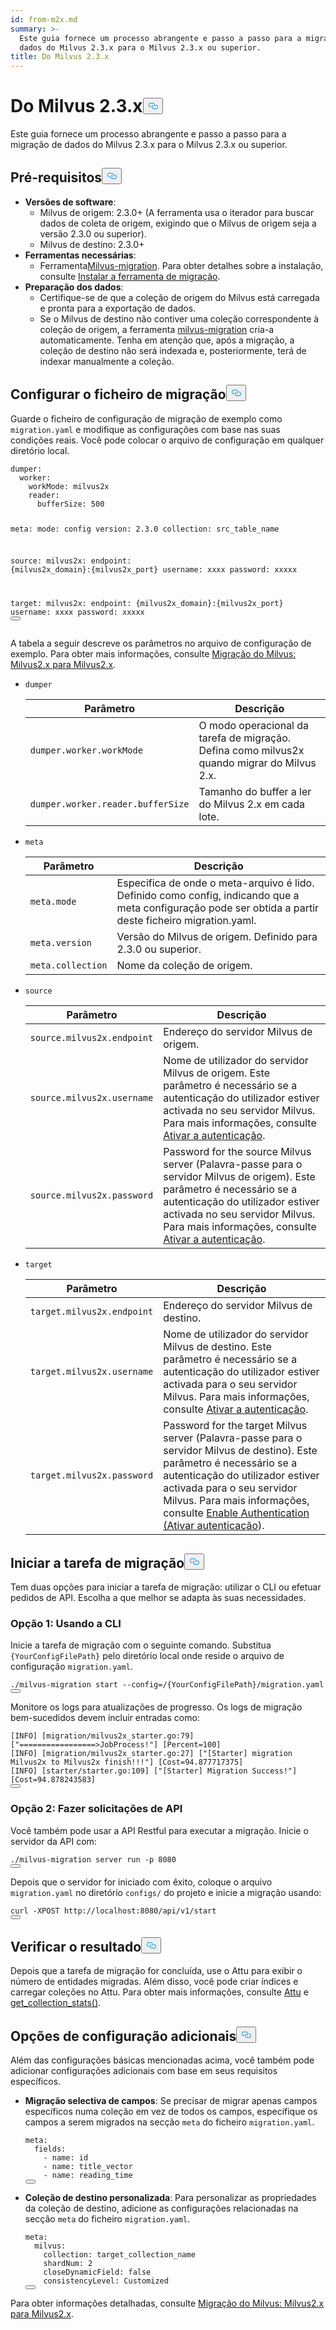 ```yaml
---
id: from-m2x.md
summary: >-
  Este guia fornece um processo abrangente e passo a passo para a migração de
  dados do Milvus 2.3.x para o Milvus 2.3.x ou superior.
title: Do Milvus 2.3.x
---
```


<h1 id="From-Milvus-23x" class="common-anchor-header">Do Milvus 2.3.x<button data-href="#From-Milvus-23x" class="anchor-icon" translate="no">
      <svg translate="no"
        aria-hidden="true"
        focusable="false"
        height="20"
        version="1.1"
        viewBox="0 0 16 16"
        width="16"
      >
        <path
          fill="#0092E4"
          fill-rule="evenodd"
          d="M4 9h1v1H4c-1.5 0-3-1.69-3-3.5S2.55 3 4 3h4c1.45 0 3 1.69 3 3.5 0 1.41-.91 2.72-2 3.25V8.59c.58-.45 1-1.27 1-2.09C10 5.22 8.98 4 8 4H4c-.98 0-2 1.22-2 2.5S3 9 4 9zm9-3h-1v1h1c1 0 2 1.22 2 2.5S13.98 12 13 12H9c-.98 0-2-1.22-2-2.5 0-.83.42-1.64 1-2.09V6.25c-1.09.53-2 1.84-2 3.25C6 11.31 7.55 13 9 13h4c1.45 0 3-1.69 3-3.5S14.5 6 13 6z"
        ></path>
      </svg>
    </button></h1><p>Este guia fornece um processo abrangente e passo a passo para a migração de dados do Milvus 2.3.x para o Milvus 2.3.x ou superior.</p>
<h2 id="Prerequisites" class="common-anchor-header">Pré-requisitos<button data-href="#Prerequisites" class="anchor-icon" translate="no">
      <svg translate="no"
        aria-hidden="true"
        focusable="false"
        height="20"
        version="1.1"
        viewBox="0 0 16 16"
        width="16"
      >
        <path
          fill="#0092E4"
          fill-rule="evenodd"
          d="M4 9h1v1H4c-1.5 0-3-1.69-3-3.5S2.55 3 4 3h4c1.45 0 3 1.69 3 3.5 0 1.41-.91 2.72-2 3.25V8.59c.58-.45 1-1.27 1-2.09C10 5.22 8.98 4 8 4H4c-.98 0-2 1.22-2 2.5S3 9 4 9zm9-3h-1v1h1c1 0 2 1.22 2 2.5S13.98 12 13 12H9c-.98 0-2-1.22-2-2.5 0-.83.42-1.64 1-2.09V6.25c-1.09.53-2 1.84-2 3.25C6 11.31 7.55 13 9 13h4c1.45 0 3-1.69 3-3.5S14.5 6 13 6z"
        ></path>
      </svg>
    </button></h2><ul>
<li><strong>Versões de software</strong>:<ul>
<li>Milvus de origem: 2.3.0+ (A ferramenta usa o iterador para buscar dados de coleta de origem, exigindo que o Milvus de origem seja a versão 2.3.0 ou superior).</li>
<li>Milvus de destino: 2.3.0+</li>
</ul></li>
<li><strong>Ferramentas necessárias</strong>:<ul>
<li>Ferramenta<a href="https://github.com/zilliztech/milvus-migration">Milvus-migration</a>. Para obter detalhes sobre a instalação, consulte <a href="/docs/pt/v2.5.x/milvusdm_install.md">Instalar a ferramenta de migração</a>.</li>
</ul></li>
<li><strong>Preparação dos dados</strong>:<ul>
<li>Certifique-se de que a coleção de origem do Milvus está carregada e pronta para a exportação de dados.</li>
<li>Se o Milvus de destino não contiver uma coleção correspondente à coleção de origem, a ferramenta <a href="https://github.com/zilliztech/milvus-migration">milvus-migration</a> cria-a automaticamente. Tenha em atenção que, após a migração, a coleção de destino não será indexada e, posteriormente, terá de indexar manualmente a coleção.</li>
</ul></li>
</ul>
<h2 id="Configure-the-migration-file" class="common-anchor-header">Configurar o ficheiro de migração<button data-href="#Configure-the-migration-file" class="anchor-icon" translate="no">
      <svg translate="no"
        aria-hidden="true"
        focusable="false"
        height="20"
        version="1.1"
        viewBox="0 0 16 16"
        width="16"
      >
        <path
          fill="#0092E4"
          fill-rule="evenodd"
          d="M4 9h1v1H4c-1.5 0-3-1.69-3-3.5S2.55 3 4 3h4c1.45 0 3 1.69 3 3.5 0 1.41-.91 2.72-2 3.25V8.59c.58-.45 1-1.27 1-2.09C10 5.22 8.98 4 8 4H4c-.98 0-2 1.22-2 2.5S3 9 4 9zm9-3h-1v1h1c1 0 2 1.22 2 2.5S13.98 12 13 12H9c-.98 0-2-1.22-2-2.5 0-.83.42-1.64 1-2.09V6.25c-1.09.53-2 1.84-2 3.25C6 11.31 7.55 13 9 13h4c1.45 0 3-1.69 3-3.5S14.5 6 13 6z"
        ></path>
      </svg>
    </button></h2><p>Guarde o ficheiro de configuração de migração de exemplo como <code translate="no">migration.yaml</code> e modifique as configurações com base nas suas condições reais. Você pode colocar o arquivo de configuração em qualquer diretório local.</p>
<pre><code translate="no" class="language-yaml">dumper:
  worker:
    workMode: milvus2x
    reader:
      bufferSize: 500

meta:
mode: config
version: 2.3.0
collection: src_table_name

<span class="hljs-built_in">source</span>:
milvus2x:
endpoint: {milvus2x_domain}:{milvus2x_port}
username: xxxx
password: xxxxx

target:
milvus2x:
endpoint: {milvus2x_domain}:{milvus2x_port}
username: xxxx
password: xxxxx
<button class="copy-code-btn"></button></code></pre>

<p>A tabela a seguir descreve os parâmetros no arquivo de configuração de exemplo. Para obter mais informações, consulte <a href="https://github.com/zilliztech/milvus-migration/blob/main/README_2X.md#milvus-migration-milvus2x-to-milvus2x">Migração do Milvus: Milvus2.x para Milvus2.x</a>.</p>
<ul>
<li><p><code translate="no">dumper</code></p>
<table>
<thead>
<tr><th>Parâmetro</th><th>Descrição</th></tr>
</thead>
<tbody>
<tr><td><code translate="no">dumper.worker.workMode</code></td><td>O modo operacional da tarefa de migração. Defina como milvus2x quando migrar do Milvus 2.x.</td></tr>
<tr><td><code translate="no">dumper.worker.reader.bufferSize</code></td><td>Tamanho do buffer a ler do Milvus 2.x em cada lote.</td></tr>
</tbody>
</table>
</li>
<li><p><code translate="no">meta</code></p>
<table>
<thead>
<tr><th>Parâmetro</th><th>Descrição</th></tr>
</thead>
<tbody>
<tr><td><code translate="no">meta.mode</code></td><td>Especifica de onde o meta-arquivo é lido. Definido como config, indicando que a meta configuração pode ser obtida a partir deste ficheiro migration.yaml.</td></tr>
<tr><td><code translate="no">meta.version</code></td><td>Versão do Milvus de origem. Definido para 2.3.0 ou superior.</td></tr>
<tr><td><code translate="no">meta.collection</code></td><td>Nome da coleção de origem.</td></tr>
</tbody>
</table>
</li>
<li><p><code translate="no">source</code></p>
<table>
<thead>
<tr><th>Parâmetro</th><th>Descrição</th></tr>
</thead>
<tbody>
<tr><td><code translate="no">source.milvus2x.endpoint</code></td><td>Endereço do servidor Milvus de origem.</td></tr>
<tr><td><code translate="no">source.milvus2x.username</code></td><td>Nome de utilizador do servidor Milvus de origem. Este parâmetro é necessário se a autenticação do utilizador estiver activada no seu servidor Milvus. Para mais informações, consulte <a href="/docs/pt/v2.5.x/authenticate.md">Ativar a autenticação</a>.</td></tr>
<tr><td><code translate="no">source.milvus2x.password</code></td><td>Password for the source Milvus server (Palavra-passe para o servidor Milvus de origem). Este parâmetro é necessário se a autenticação do utilizador estiver activada no seu servidor Milvus. Para mais informações, consulte <a href="/docs/pt/v2.5.x/authenticate.md">Ativar a autenticação</a>.</td></tr>
</tbody>
</table>
</li>
<li><p><code translate="no">target</code></p>
<table>
<thead>
<tr><th>Parâmetro</th><th>Descrição</th></tr>
</thead>
<tbody>
<tr><td><code translate="no">target.milvus2x.endpoint</code></td><td>Endereço do servidor Milvus de destino.</td></tr>
<tr><td><code translate="no">target.milvus2x.username</code></td><td>Nome de utilizador do servidor Milvus de destino. Este parâmetro é necessário se a autenticação do utilizador estiver activada para o seu servidor Milvus. Para mais informações, consulte <a href="/docs/pt/v2.5.x/authenticate.md">Ativar a autenticação</a>.</td></tr>
<tr><td><code translate="no">target.milvus2x.password</code></td><td>Password for the target Milvus server (Palavra-passe para o servidor Milvus de destino). Este parâmetro é necessário se a autenticação do utilizador estiver activada para o seu servidor Milvus. Para mais informações, consulte <a href="/docs/pt/v2.5.x/authenticate.md">Enable Authentication (Ativar autenticação</a>).</td></tr>
</tbody>
</table>
</li>
</ul>
<h2 id="Start-the-migration-task" class="common-anchor-header">Iniciar a tarefa de migração<button data-href="#Start-the-migration-task" class="anchor-icon" translate="no">
      <svg translate="no"
        aria-hidden="true"
        focusable="false"
        height="20"
        version="1.1"
        viewBox="0 0 16 16"
        width="16"
      >
        <path
          fill="#0092E4"
          fill-rule="evenodd"
          d="M4 9h1v1H4c-1.5 0-3-1.69-3-3.5S2.55 3 4 3h4c1.45 0 3 1.69 3 3.5 0 1.41-.91 2.72-2 3.25V8.59c.58-.45 1-1.27 1-2.09C10 5.22 8.98 4 8 4H4c-.98 0-2 1.22-2 2.5S3 9 4 9zm9-3h-1v1h1c1 0 2 1.22 2 2.5S13.98 12 13 12H9c-.98 0-2-1.22-2-2.5 0-.83.42-1.64 1-2.09V6.25c-1.09.53-2 1.84-2 3.25C6 11.31 7.55 13 9 13h4c1.45 0 3-1.69 3-3.5S14.5 6 13 6z"
        ></path>
      </svg>
    </button></h2><p>Tem duas opções para iniciar a tarefa de migração: utilizar o CLI ou efetuar pedidos de API. Escolha a que melhor se adapta às suas necessidades.</p>
<h3 id="Option-1-Using-CLI" class="common-anchor-header">Opção 1: Usando a CLI</h3><p>Inicie a tarefa de migração com o seguinte comando. Substitua <code translate="no">{YourConfigFilePath}</code> pelo diretório local onde reside o arquivo de configuração <code translate="no">migration.yaml</code>.</p>
<pre><code translate="no" class="language-bash">./milvus-migration start --config=/{YourConfigFilePath}/migration.yaml
<button class="copy-code-btn"></button></code></pre>
<p>Monitore os logs para atualizações de progresso. Os logs de migração bem-sucedidos devem incluir entradas como:</p>
<pre><code translate="no" class="language-bash">[INFO] [migration/milvus2x_starter.go:79] [<span class="hljs-string">&quot;=================&gt;JobProcess!&quot;</span>] [Percent=100]
[INFO] [migration/milvus2x_starter.go:27] [<span class="hljs-string">&quot;[Starter] migration Milvus2x to Milvus2x finish!!!&quot;</span>] [Cost=94.877717375]
[INFO] [starter/starter.go:109] [<span class="hljs-string">&quot;[Starter] Migration Success!&quot;</span>] [Cost=94.878243583]
<button class="copy-code-btn"></button></code></pre>
<h3 id="Option-2-Making-API-requests" class="common-anchor-header">Opção 2: Fazer solicitações de API</h3><p>Você também pode usar a API Restful para executar a migração. Inicie o servidor da API com:</p>
<pre><code translate="no" class="language-bash">./milvus-migration server run -p 8080
<button class="copy-code-btn"></button></code></pre>
<p>Depois que o servidor for iniciado com êxito, coloque o arquivo <code translate="no">migration.yaml</code> no diretório <code translate="no">configs/</code> do projeto e inicie a migração usando:</p>
<pre><code translate="no" class="language-bash">curl -XPOST http://localhost:8080/api/v1/start
<button class="copy-code-btn"></button></code></pre>
<h2 id="Verify-the-result" class="common-anchor-header">Verificar o resultado<button data-href="#Verify-the-result" class="anchor-icon" translate="no">
      <svg translate="no"
        aria-hidden="true"
        focusable="false"
        height="20"
        version="1.1"
        viewBox="0 0 16 16"
        width="16"
      >
        <path
          fill="#0092E4"
          fill-rule="evenodd"
          d="M4 9h1v1H4c-1.5 0-3-1.69-3-3.5S2.55 3 4 3h4c1.45 0 3 1.69 3 3.5 0 1.41-.91 2.72-2 3.25V8.59c.58-.45 1-1.27 1-2.09C10 5.22 8.98 4 8 4H4c-.98 0-2 1.22-2 2.5S3 9 4 9zm9-3h-1v1h1c1 0 2 1.22 2 2.5S13.98 12 13 12H9c-.98 0-2-1.22-2-2.5 0-.83.42-1.64 1-2.09V6.25c-1.09.53-2 1.84-2 3.25C6 11.31 7.55 13 9 13h4c1.45 0 3-1.69 3-3.5S14.5 6 13 6z"
        ></path>
      </svg>
    </button></h2><p>Depois que a tarefa de migração for concluída, use o Attu para exibir o número de entidades migradas. Além disso, você pode criar índices e carregar coleções no Attu. Para obter mais informações, consulte <a href="https://github.com/zilliztech/attu">Attu</a> e <a href="https://milvus.io/api-reference/pymilvus/v2.4.x/MilvusClient/Collections/get_collection_stats.md">get_collection_stats()</a>.</p>
<h2 id="Additional-configuration-options" class="common-anchor-header">Opções de configuração adicionais<button data-href="#Additional-configuration-options" class="anchor-icon" translate="no">
      <svg translate="no"
        aria-hidden="true"
        focusable="false"
        height="20"
        version="1.1"
        viewBox="0 0 16 16"
        width="16"
      >
        <path
          fill="#0092E4"
          fill-rule="evenodd"
          d="M4 9h1v1H4c-1.5 0-3-1.69-3-3.5S2.55 3 4 3h4c1.45 0 3 1.69 3 3.5 0 1.41-.91 2.72-2 3.25V8.59c.58-.45 1-1.27 1-2.09C10 5.22 8.98 4 8 4H4c-.98 0-2 1.22-2 2.5S3 9 4 9zm9-3h-1v1h1c1 0 2 1.22 2 2.5S13.98 12 13 12H9c-.98 0-2-1.22-2-2.5 0-.83.42-1.64 1-2.09V6.25c-1.09.53-2 1.84-2 3.25C6 11.31 7.55 13 9 13h4c1.45 0 3-1.69 3-3.5S14.5 6 13 6z"
        ></path>
      </svg>
    </button></h2><p>Além das configurações básicas mencionadas acima, você também pode adicionar configurações adicionais com base em seus requisitos específicos.</p>
<ul>
<li><p><strong>Migração selectiva de campos</strong>: Se precisar de migrar apenas campos específicos numa coleção em vez de todos os campos, especifique os campos a serem migrados na secção <code translate="no">meta</code> do ficheiro <code translate="no">migration.yaml</code>.</p>
<pre><code translate="no" class="language-yaml">meta:
  fields:
    - name: <span class="hljs-built_in">id</span>
    - name: title_vector
    - name: reading_time
<button class="copy-code-btn"></button></code></pre></li>
<li><p><strong>Coleção de destino personalizada</strong>: Para personalizar as propriedades da coleção de destino, adicione as configurações relacionadas na secção <code translate="no">meta</code> do ficheiro <code translate="no">migration.yaml</code>.</p>
<pre><code translate="no" class="language-yaml"><span class="hljs-attr">meta</span>:
  <span class="hljs-attr">milvus</span>:
    <span class="hljs-attr">collection</span>: target_collection_name
    <span class="hljs-attr">shardNum</span>: <span class="hljs-number">2</span>
    <span class="hljs-attr">closeDynamicField</span>: <span class="hljs-literal">false</span>
    <span class="hljs-attr">consistencyLevel</span>: <span class="hljs-title class_">Customized</span>
<button class="copy-code-btn"></button></code></pre></li>
</ul>
<p>Para obter informações detalhadas, consulte <a href="https://github.com/zilliztech/milvus-migration/blob/main/README_2X.md#milvus-migration-milvus2x-to-milvus2x">Migração do Milvus: Milvus2.x para Milvus2.x</a>.</p>
